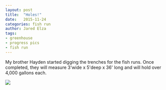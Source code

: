 ```yaml
---
layout: post
title:  "Holes!"
date:   2015-11-24
categories: fish run
author: Jared Elza
tags: 
- greenhouse
- progress pics
- fish run
---
```




My brother Hayden started digging the trenches for the fish runs. Once completed, they will measure 3'wide x 5'deep x 36' long and will hold over 4,000 gallons each. 

[![](http://i.imgur.com/Hy0a0Kil.jpg)](http://i.imgur.com/Hy0a0Ki.jpg)
